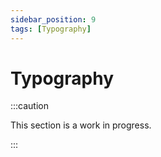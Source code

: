 ```yaml
---
sidebar_position: 9
tags: [Typography]
---
```


# Typography

:::caution

This section is a work in progress.

:::
